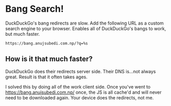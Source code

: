 # Bang Search!

DuckDuckGo's bang redirects are slow. Add the following URL as a custom search engine to your browser. Enables all of DuckDuckGo's bangs to work, but much faster.

```
https://bang.anujsubedi.com.np/?q=%s
```

## How is it that much faster?

DuckDuckGo does their redirects server side. Their DNS is...not always great. Result is that it often takes ages.

I solved this by doing all of the work client side. Once you've went to https://bang.anujsubedi.com.np/ once, the JS is all cache'd and will never need to be downloaded again. Your device does the redirects, not me.
